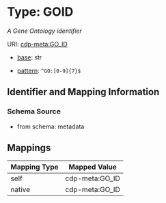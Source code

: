 # Type: GOID




_A Gene Ontology identifier_



URI: [cdp-meta:GO_ID](metadataGO_ID)

* [base](https://w3id.org/linkml/base): str




* [pattern](https://w3id.org/linkml/pattern): `^GO:[0-9]{7}$`






## Identifier and Mapping Information







### Schema Source


* from schema: metadata




## Mappings

| Mapping Type | Mapped Value |
| ---  | ---  |
| self | cdp-meta:GO_ID |
| native | cdp-meta:GO_ID |
